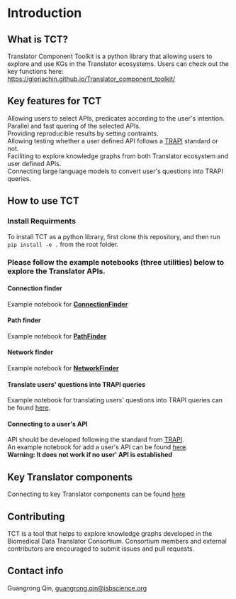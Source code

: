 Introduction
============

## What is TCT?
Translator Component Toolkit is a python library that allowing users to explore and use KGs in the Translator ecosystems.
Users can check out the key functions here: https://gloriachin.github.io/Translator_component_toolkit/ 

## Key features for TCT
Allowing users to select APIs, predicates according to the user's intention. <br>
Parallel and fast quering of the selected APIs.<br>
Providing reproducible results by setting contraints.<br>
Allowing testing whether a user defined API follows a [TRAPI](https://github.com/NCATSTranslator/ReasonerAPI) standard or not. <br>
Faciliting to explore knowledge graphs from both Translator ecosystem and user defined APIs.<br>
Connecting large language models to convert user's questions into TRAPI queries. <br>

## How to use TCT
### Install Requirments

To install TCT as a python library, first clone this repository, and then run `pip install -e .` from the root folder.

### Please follow the example notebooks (three utilities) below to explore the Translator APIs.

#### Connection finder
Example notebook for **[ConnectionFinder](https://github.com/gloriachin/Translator_component_toolkit/blob/main/notebooks/Connection_finder.ipynb)**

#### Path finder
Example notebook for **[PathFinder](https://github.com/gloriachin/Translator_component_toolkit/blob/main/notebooks/Path_finder.ipynb)**

#### Network finder
Example notebook for **[NetworkFinder](https://github.com/gloriachin/Translator_component_toolkit/blob/main/notebooks/Network_finder.ipynb)**

#### Translate users' questions into TRAPI queries
Example notebook for translating users' questions into TRAPI queries can be found [here](https://github.com/gloriachin/Translator_component_toolkit/blob/main/notebooks/Question2Query_chatGPT.ipynb). 

#### Connecting to a user's API
API should be developed following the standard from [TRAPI](https://github.com/NCATSTranslator/ReasonerAPI). <br>
An example notebook for add a user's API can be found [here](https://github.com/gloriachin/Translator_component_toolkit/blob/main/notebooks/Connecting_userAPI.ipynb).<br>
**Warning: It does not work if no user' API is established**<br>

## Key Translator components
Connecting to key Translator components can be found [here](components)

## Contributing
TCT is a tool that helps to explore knowledge graphs developed in the Biomedical Data Translator Consortium. Consortium members and external contributors are encouraged to submit issues and pull requests. 

## Contact info
Guangrong Qin, guangrong.qin@isbscience.org
